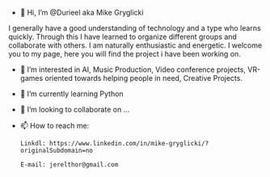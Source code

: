- 👋 Hi, I’m @Durieel aka Mike Gryglicki

I generally have a good understanding of technology and a type who learns quickly. 
Through this I have learned to organize different groups and collaborate with others. 
I am naturally enthusiastic and energetic. I welcome you to my page, here you will find the project i have been working on.

- 👀 I’m interested in AI, Music Production, Video conference projects, VR-games oriented towards helping people in need, Creative Projects.

- 🌱 I’m currently learning Python

- 💞️ I’m looking to collaborate on ...

- 📫 How to reach me:

      Linkdl: https://www.linkedin.com/in/mike-gryglicki/?originalSubdomain=no
      
      E-mail: jerelthor@gmail.com
      

<!---

--->
